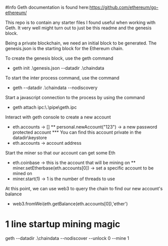#Info
Geth documentation is found here:https://github.com/ethereum/go-ethereum/

This repo is to contain any starter files I found useful when working with Geth. It very well might turn out to just be this readme and the genesis block.

Being a private blockchain, we need an initial block to be generated. The genesis.json is the starting block for the Ethereum chain.

To create the genesis block, use the geth command
* geth init .\genesis.json --datadir .\chaindata

To start the inter process command, use the command
* geth --datadir .\chaindata --nodiscovery

Start a javascript connection to the process by using the command
* geth attach ipc:\\.\pipe\geth.ipc


Interact with geth console to create a new account
* eth.accounts -> []
** personal.newAccount("123") -> a new password protected account
*** You can find this account private in the datadir\keystore
* eth.accounts -> account address


Start the miner so that our account can get some Eth
* eth.coinbase -> this is the account that will be mining on
** miner.setEtherbase(eth.accounts[0]) -> set a specific account to be mined on
* miner.start(1) -> 1 is the number of threads to use

At this point, we can use web3 to query the chain to find our new account's balance
* web3.fromWei(eth.getBalance(eth.accounts[0]),'ether')

# 1 line startup mining magic
geth --datadir .\chaindata --nodiscover --unlock 0 --mine 1